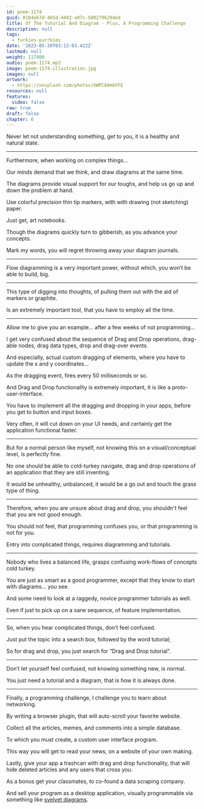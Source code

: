 ```yaml
---
id: poem-1174
guid: 0184eb7d-465d-4402-a07c-5002796294ed
title: Of The Tutorial And Diagram - Plus, A Programming Challenge
description: null
tags:
  - furkies-purrkies
date: '2023-05-20T03:12:03.422Z'
lastmod: null
weight: 117400
audio: poem-1174.mp3
image: poem-1174-illustration.jpg
images: null
artwork:
  - https://unsplash.com/photos/6WPC8AmbFFE
resources: null
features:
  video: false
raw: true
draft: false
chapter: 6
---
```



Never let not understanding something,
get to you, it is a healthy and natural state.

---

Furthermore,
when working on complex things...

Our minds demand that we think,
and draw diagrams at the same time.

The diagrams provide visual support for our toughs,
and help us go up and down the problem at hand.

Use colorful precision thin tip markers,
with with drawing (not sketching) paper.

Just get,
art notebooks.

Though the diagrams quickly turn to gibberish,
as you advance your concepts.

Mark my words,
you will regret throwing away your diagram journals.

---

Flow diagramming is a very important power,
without which, you won’t be able to build, big.

---

This type of digging into thoughts,
of pulling them out with the aid of markers or graphite.

Is an extremely important tool,
that you have to employ all the time.

---

Allow me to give you an example...
after a few weeks of not programming...

I get very confused about the sequence of Drag and Drop operations,
drag-able nodes, drag data types, drop and drag-over events.

And especially, actual custom dragging of elements,
where you have to update the x and y coordinates...

As the dragging event,
fires every 50 milliseconds or so.

And Drag and Drop functionality is extremely important,
it is like a proto-user-interface.

You have to implement all the dragging and dropping in your apps,
before you get to button and input boxes.

Very often, it will cut down on your UI needs,
and certainly get the application functional faster.

---

But for a normal person like myself,
not knowing this on a visual/conceptual level, is perfectly fine.

No one should be able to cold-turkey navigate,
drag and drop operations of an application that they are still inventing.

It would be unhealthy, unbalanced,
it would be a go out and touch the grass type of thing.

---

Therefore, when you are unsure about drag and drop,
you shouldn't feel that you are not good enough.

You should not feel, that programming confuses you,
or that programming is not for you.

Entry into complicated things,
requires diagramming and tutorials.

---

Nobody who lives a balanced life,
grasps confusing work-flows of concepts cold turkey.

You are just as smart as a good programmer,
except that they know to start with diagrams… you see.

And some need to look at a raggedy,
novice programmer tutorials as well.

Even if just to pick up on a sane sequence,
of feature implementation.

---

So, when you hear complicated things,
don’t feel confused.

Just put the topic into a search box,
followed by the word tutorial;

So for drag and drop,
you just search for “Drag and Drop tutorial”.

---

Don’t let yourself feel confused,
not knowing something new, is normal.

You just need a tutorial and a diagram,
that is how it is always done.

---

Finally, a programming challenge,
I challenge you to learn about networking.

By writing a browser plugin,
that will auto-scroll your favorite website.

Collect all the articles, memes,
and comments into a simple database.

To which you must create,
a custom user interface program.

This way you will get to read your news,
on a website of your own making.

Lastly, give your app a trashcan with drag and drop functionality,
that will hide deleted articles and any users that cross you.

As a bonus get your classmates,
to co-found a data scraping company.

And sell your program as a desktop application,
visually programmable via something like [svelvet diagrams][1].

[1]: https://www.svelvet.io/
